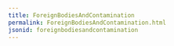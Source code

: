 ```yaml
---
title: ForeignBodiesAndContamination
permalink: ForeignBodiesAndContamination.html
jsonid: foreignbodiesandcontamination
---
```


